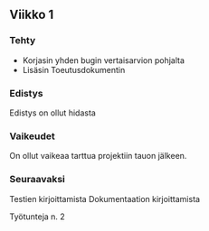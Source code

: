 ## Viikko 1

### Tehty
- Korjasin yhden bugin vertaisarvion pohjalta
- Lisäsin Toeutusdokumentin

### Edistys
Edistys on ollut hidasta


### Vaikeudet
On ollut vaikeaa tarttua projektiin tauon jälkeen.

### Seuraavaksi
Testien kirjoittamista
Dokumentaation kirjoittamista


Työtunteja n. 2